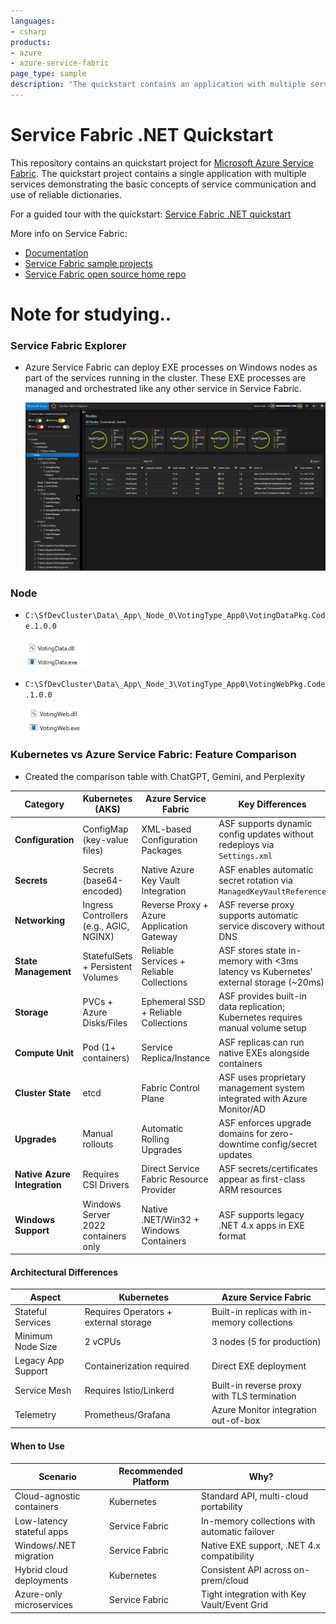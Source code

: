 ```yaml
---
languages:
- csharp
products:
- azure
- azure-service-fabric
page_type: sample
description: "The quickstart contains an application with multiple services demonstrating the concepts of service communication and use of reliable dictionaries."
---
```


# Service Fabric .NET Quickstart
This repository contains an quickstart project for [Microsoft Azure Service Fabric](https://azure.microsoft.com/services/service-fabric/). The quickstart project contains a single application with multiple services demonstrating the basic concepts of service communication and use of reliable dictionaries.

For a guided tour with the quickstart:
[Service Fabric .NET quickstart](https://docs.microsoft.com/en-us/azure/service-fabric/service-fabric-quickstart-dotnet)

More info on Service Fabric:
 - [Documentation](https://docs.microsoft.com/azure/service-fabric/)
 - [Service Fabric sample projects](https://azure.microsoft.com/resources/samples/?service=service-fabric)
 - [Service Fabric open source home repo](https://github.com/azure/service-fabric)

# Note for studying..

### Service Fabric Explorer

- Azure Service Fabric can deploy EXE processes on Windows nodes as part of the services running in the cluster. These EXE processes are managed and orchestrated like any other service in Service Fabric.

    <img src="./memo/service_fabric_explorer.png" alt="Service Fabric Explorer"/>

### Node

- `C:\SfDevCluster\Data\_App\_Node_0\VotingType_App0\VotingDataPkg.Code.1.0.0`

    <img src="./memo/node_voting_data.png" alt="NodeData" width="100"/>

- `C:\SfDevCluster\Data\_App\_Node_3\VotingType_App0\VotingWebPkg.Code.1.0.0`

    <img src="./memo/node_voting_web.png" alt="NodeWeb" width="100"/>

### Kubernetes vs Azure Service Fabric: Feature Comparison

- Created the comparison table with ChatGPT, Gemini, and Perplexity

| **Category**               | **Kubernetes (AKS)**                          | **Azure Service Fabric**                      | **Key Differences**                                                                 |
|----------------------------|-----------------------------------------------|------------------------------------------------|-------------------------------------------------------------------------------------|
| **Configuration**          | ConfigMap (key-value files)                   | XML-based Configuration Packages               | ASF supports dynamic config updates without redeploys via `Settings.xml`            |
| **Secrets**                | Secrets (base64-encoded)                      | Native Azure Key Vault Integration             | ASF enables automatic secret rotation via `ManagedKeyVaultReference`                |
| **Networking**             | Ingress Controllers (e.g., AGIC, NGINX)       | Reverse Proxy + Azure Application Gateway      | ASF reverse proxy supports automatic service discovery without DNS                  |
| **State Management**        | StatefulSets + Persistent Volumes             | Reliable Services + Reliable Collections       | ASF stores state in-memory with <3ms latency vs Kubernetes' external storage (~20ms)|
| **Storage**                | PVCs + Azure Disks/Files                      | Ephemeral SSD + Reliable Collections           | ASF provides built-in data replication; Kubernetes requires manual volume setup     |
| **Compute Unit**           | Pod (1+ containers)                           | Service Replica/Instance                       | ASF replicas can run native EXEs alongside containers                                |
| **Cluster State**           | etcd                                          | Fabric Control Plane                           | ASF uses proprietary management system integrated with Azure Monitor/AD             |
| **Upgrades**               | Manual rollouts                               | Automatic Rolling Upgrades                     | ASF enforces upgrade domains for zero-downtime config/secret updates                 |
| **Native Azure Integration**| Requires CSI Drivers                          | Direct Service Fabric Resource Provider        | ASF secrets/certificates appear as first-class ARM resources                        |
| **Windows Support**         | Windows Server 2022 containers only           | Native .NET/Win32 + Windows Containers         | ASF supports legacy .NET 4.x apps in EXE format                                      |

#### Architectural Differences

| **Aspect**                | **Kubernetes**                                | **Azure Service Fabric**                      |
|---------------------------|-----------------------------------------------|------------------------------------------------|
| Stateful Services         | Requires Operators + external storage         | Built-in replicas with in-memory collections   |
| Minimum Node Size         | 2 vCPUs                                       | 3 nodes (5 for production)                     |
| Legacy App Support        | Containerization required                     | Direct EXE deployment                          |
| Service Mesh              | Requires Istio/Linkerd                        | Built-in reverse proxy with TLS termination    |
| Telemetry                 | Prometheus/Grafana                            | Azure Monitor integration out-of-box           |

#### When to Use

| **Scenario**              | **Recommended Platform**                      | **Why?**                                       |
|---------------------------|-----------------------------------------------|------------------------------------------------|
| Cloud-agnostic containers | Kubernetes                                    | Standard API, multi-cloud portability          |
| Low-latency stateful apps | Service Fabric                                | In-memory collections with automatic failover  |
| Windows/.NET migration    | Service Fabric                                | Native EXE support, .NET 4.x compatibility     |
| Hybrid cloud deployments  | Kubernetes                                    | Consistent API across on-prem/cloud            |
| Azure-only microservices  | Service Fabric                                | Tight integration with Key Vault/Event Grid    |



